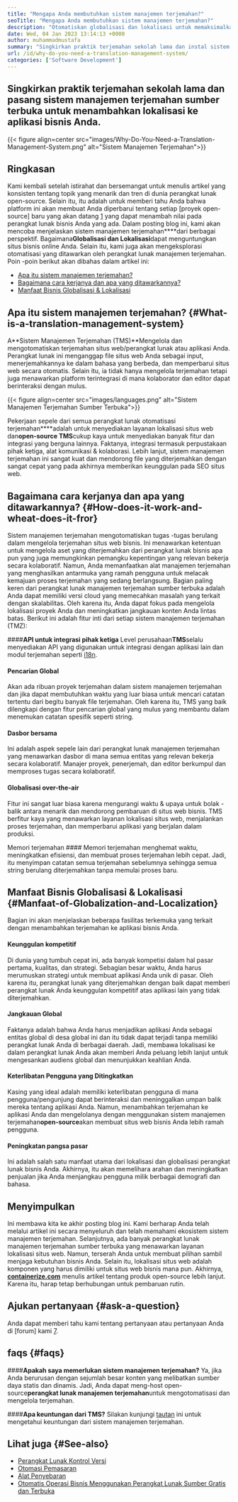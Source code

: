 ```yaml
---
title: "Mengapa Anda membutuhkan sistem manajemen terjemahan?" 
seoTitle: "Mengapa Anda membutuhkan sistem manajemen terjemahan?" 
description: "Otomatiskan globalisasi dan lokalisasi untuk memaksimalkan jangkauan produk Anda. Mari kita jelajahi bagaimana perangkat lunak Anda memanfaatkan sistem manajemen terjemahan." 
date: Wed, 04 Jan 2023 13:14:13 +0000
author: muhammadmustafa
summary: "Singkirkan praktik terjemahan sekolah lama dan instal sistem manajemen terjemahan sumber terbuka untuk menambahkan lokalisasi ke aplikasi bisnis Anda." 
url: /id/why-do-you-need-a-translation-management-system/
categories: ['Software Development']
---
```


## Singkirkan praktik terjemahan sekolah lama dan pasang sistem manajemen terjemahan sumber terbuka untuk menambahkan lokalisasi ke aplikasi bisnis Anda.

{{< figure align=center src="images/Why-Do-You-Need-a-Translation-Management-System.png" alt="Sistem Manajemen Terjemahan">}}


## Ringkasan
Kami kembali setelah istirahat dan bersemangat untuk menulis artikel yang konsisten tentang topik yang menarik dan tren di dunia perangkat lunak open-source. Selain itu, itu adalah untuk memberi tahu Anda bahwa platform ini akan membuat Anda diperbarui tentang setiap [proyek open-source] baru yang akan datang [1] yang dapat menambah nilai pada perangkat lunak bisnis Anda yang ada.
Dalam posting blog ini, kami akan mencoba menjelaskan sistem manajemen terjemahan****dari berbagai perspektif. Bagaimana**Globalisasi dan Lokalisasi**dapat menguntungkan situs bisnis online Anda. Selain itu, kami juga akan mengeksplorasi otomatisasi yang ditawarkan oleh perangkat lunak manajemen terjemahan.
Poin -poin berikut akan dibahas dalam artikel ini:
  * [Apa itu sistem manajemen terjemahan?][2]
  * [Bagaimana cara kerjanya dan apa yang ditawarkannya? ][3]
  * [Manfaat Bisnis Globalisasi & Lokalisasi][4]

## Apa itu sistem manajemen terjemahan?   {#What-is-a-translation-management-system}
A**Sistem Manajemen Terjemahan (TMS)**Mengelola dan mengotomatiskan terjemahan situs web/perangkat lunak atau aplikasi Anda. Perangkat lunak ini menganggap file situs web Anda sebagai input, menerjemahkannya ke dalam bahasa yang berbeda, dan memperbarui situs web secara otomatis. Selain itu, ia tidak hanya mengelola terjemahan tetapi juga menawarkan platform terintegrasi di mana kolaborator dan editor dapat berinteraksi dengan mulus.

{{< figure align=center src="images/languages.png" alt="Sistem Manajemen Terjemahan Sumber Terbuka">}}

Pekerjaan sepele dari semua perangkat lunak otomatisasi terjemahan****adalah untuk menyediakan layanan lokalisasi situs web dan**open-source TMS**cukup kaya untuk menyediakan banyak fitur dan integrasi yang berguna lainnya. Faktanya, integrasi termasuk perpustakaan pihak ketiga, alat komunikasi & kolaborasi. Lebih lanjut, sistem manajemen terjemahan ini sangat kuat dan mendorong file yang diterjemahkan dengan sangat cepat yang pada akhirnya memberikan keunggulan pada SEO situs web.

## Bagaimana cara kerjanya dan apa yang ditawarkannya?   {#How-does-it-work-and-wheat-does-it-fror}
Sistem manajemen terjemahan mengotomatiskan tugas -tugas berulang dalam mengelola terjemahan situs web bisnis. Ini menawarkan ketentuan untuk mengelola aset yang diterjemahkan dari perangkat lunak bisnis apa pun yang juga memungkinkan pemangku kepentingan yang relevan bekerja secara kolaboratif. Namun, Anda memanfaatkan alat manajemen terjemahan yang menghasilkan antarmuka yang ramah pengguna untuk melacak kemajuan proses terjemahan yang sedang berlangsung.
Bagian paling keren dari perangkat lunak manajemen terjemahan sumber terbuka adalah Anda dapat memiliki versi cloud yang memecahkan masalah yang terkait dengan skalabilitas. Oleh karena itu, Anda dapat fokus pada mengelola lokalisasi proyek Anda dan meningkatkan jangkauan konten Anda lintas batas.
Berikut ini adalah fitur inti dari setiap sistem manajemen terjemahan (TMZ):

####**API untuk integrasi pihak ketiga**
Level perusahaan**TMS**selalu menyediakan API yang digunakan untuk integrasi dengan aplikasi lain dan modul terjemahan seperti [i18n][5].

#### Pencarian Global
Akan ada ribuan proyek terjemahan dalam sistem manajemen terjemahan dan jika dapat membutuhkan waktu yang luar biasa untuk mencari catatan tertentu dari begitu banyak file terjemahan. Oleh karena itu, TMS yang baik dilengkapi dengan fitur pencarian global yang mulus yang membantu dalam menemukan catatan spesifik seperti string.

#### Dasbor bersama
Ini adalah aspek sepele lain dari perangkat lunak manajemen terjemahan yang menawarkan dasbor di mana semua entitas yang relevan bekerja secara kolaboratif. Manajer proyek, penerjemah, dan editor berkumpul dan memproses tugas secara kolaboratif.

#### Globalisasi over-the-air
Fitur ini sangat luar biasa karena mengurangi waktu & upaya untuk bolak -balik antara menarik dan mendorong pembaruan di situs web bisnis. TMS berfitur kaya yang menawarkan layanan lokalisasi situs web, menjalankan proses terjemahan, dan memperbarui aplikasi yang berjalan dalam produksi.

Memori terjemahan ####
Memori terjemahan menghemat waktu, meningkatkan efisiensi, dan membuat proses terjemahan lebih cepat. Jadi, itu menyimpan catatan semua terjemahan sebelumnya sehingga semua string berulang diterjemahkan tanpa memulai proses baru.

## Manfaat Bisnis Globalisasi & Lokalisasi   {#Manfaat-of-Globalization-and-Localization}
Bagian ini akan menjelaskan beberapa fasilitas terkemuka yang terkait dengan menambahkan terjemahan ke aplikasi bisnis Anda.

#### Keunggulan kompetitif
Di dunia yang tumbuh cepat ini, ada banyak kompetisi dalam hal pasar pertama, kualitas, dan strategi. Sebagian besar waktu, Anda harus merumuskan strategi untuk membuat aplikasi Anda unik di pasar. Oleh karena itu, perangkat lunak yang diterjemahkan dengan baik dapat memberi perangkat lunak Anda keunggulan kompetitif atas aplikasi lain yang tidak diterjemahkan.

#### Jangkauan Global
Faktanya adalah bahwa Anda harus menjadikan aplikasi Anda sebagai entitas global di desa global ini dan itu tidak dapat terjadi tanpa memiliki perangkat lunak Anda di berbagai daerah. Jadi, membawa lokalisasi ke dalam perangkat lunak Anda akan memberi Anda peluang lebih lanjut untuk mengesankan audiens global dan menunjukkan keahlian Anda.

#### Keterlibatan Pengguna yang Ditingkatkan
Kasing yang ideal adalah memiliki keterlibatan pengguna di mana pengguna/pengunjung dapat berinteraksi dan meninggalkan umpan balik mereka tentang aplikasi Anda. Namun, menambahkan terjemahan ke aplikasi Anda dan mengelolanya dengan menggunakan sistem manajemen terjemahan**open-source**akan membuat situs web bisnis Anda lebih ramah pengguna.

#### Peningkatan pangsa pasar
Ini adalah salah satu manfaat utama dari lokalisasi dan globalisasi perangkat lunak bisnis Anda. Akhirnya, itu akan memelihara arahan dan meningkatkan penjualan jika Anda menjangkau pengguna milik berbagai demografi dan bahasa.

## Menyimpulkan
Ini membawa kita ke akhir posting blog ini. Kami berharap Anda telah melalui artikel ini secara menyeluruh dan telah memahami ekosistem sistem manajemen terjemahan. Selanjutnya, ada banyak perangkat lunak manajemen terjemahan sumber terbuka yang menawarkan layanan lokalisasi situs web. Namun, terserah Anda untuk membuat pilihan sambil menjaga kebutuhan bisnis Anda. Selain itu, lokalisasi situs web adalah komponen yang harus dimiliki untuk situs web bisnis mana pun.
Akhirnya, [**containerize.com**][6] menulis artikel tentang produk open-source lebih lanjut. Karena itu, harap tetap berhubungan untuk pembaruan rutin.

## Ajukan pertanyaan   {#ask-a-question}
Anda dapat memberi tahu kami tentang pertanyaan atau pertanyaan Anda di [forum] kami [7].

## faqs   {#faqs}

####**Apakah saya memerlukan sistem manajemen terjemahan?**
Ya, jika Anda berurusan dengan sejumlah besar konten yang melibatkan sumber daya statis dan dinamis. Jadi, Anda dapat meng-host open-source**perangkat lunak manajemen terjemahan**untuk mengotomatisasi dan mengelola terjemahan.

####**Apa keuntungan dari TMS?**
Silakan kunjungi [tautan][4] ini untuk mengetahui keuntungan dari sistem manajemen terjemahan.

## Lihat juga   {#See-also}
  * [Perangkat Lunak Kontrol Versi][8]
  * [Otomasi Pemasaran][9]
  * [Alat Penyebaran][10]
  * [Otomatis Operasi Bisnis Menggunakan Perangkat Lunak Sumber Gratis dan Terbuka][11]

  
[1]: https://products.containerize.com/
[2]: #What-is-a-translation-management-system
[3]: #How-does-it-work-and-what-does-it-offer
[4]: #Benefits-of-globalization-and-localization
[5]: https://www.npmjs.com/package/i18n
[6]: https://www.containerize.com/
[7]: https://forum.containerize.com/
[8]: https://blog.containerize.com/category/version-control-software/
[9]: https://blog.containerize.com/category/marketing-automation/
[10]: https://blog.containerize.com/category/deployment-tools/
[11]: https://blog.containerize.com/blogging/automate-business-operations-using-open-source-software/
